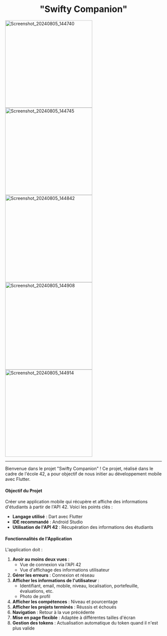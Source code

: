 <h1 align="center">
  "Swifty Companion"
</h1>

<img src="https://github.com/user-attachments/assets/898a7d78-4711-4ca6-9921-bca9a6611b84" alt="Screenshot_20240805_144740" width="280">
<img src="https://github.com/user-attachments/assets/e3a79850-ddca-4643-8f1f-e069bd3f15ae" alt="Screenshot_20240805_144745" width="280">
<img src="https://github.com/user-attachments/assets/caf6ca9a-87ce-4d38-b70d-79f67de02b9e" alt="Screenshot_20240805_144842" width="280">
<img src="https://github.com/user-attachments/assets/8bad14f4-dbf8-44e6-a992-86181424abfd" alt="Screenshot_20240805_144908" width="280">
<img src="https://github.com/user-attachments/assets/62386325-3fb1-4695-8d50-adfe8f5ba4c5" alt="Screenshot_20240805_144914" width="280">


---

Bienvenue dans le projet "Swifty Companion" ! Ce projet, réalisé dans le cadre de l'école 42, a pour objectif de nous initier au développement mobile avec Flutter.

#### **Objectif du Projet**
Créer une application mobile qui récupère et affiche des informations d'étudiants à partir de l'API 42. Voici les points clés :

- **Langage utilisé** : Dart avec Flutter
- **IDE recommandé** : Android Studio
- **Utilisation de l'API 42** : Récupération des informations des étudiants

#### **Fonctionnalités de l'Application**
L'application doit :

1. **Avoir au moins deux vues** :
   - Vue de connexion via l'API 42
   - Vue d'affichage des informations utilisateur
2. **Gérer les erreurs** : Connexion et réseau
3. **Afficher les informations de l'utilisateur** :
   - Identifiant, email, mobile, niveau, localisation, portefeuille, évaluations, etc.
   - Photo de profil
4. **Afficher les compétences** : Niveau et pourcentage
5. **Afficher les projets terminés** : Réussis et échoués
6. **Navigation** : Retour à la vue précédente
7. **Mise en page flexible** : Adaptée à différentes tailles d'écran
8. **Gestion des tokens** : Actualisation automatique du token quand il n'est plus valide

